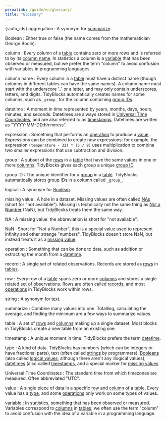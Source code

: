```yaml
---
permalink: /guide/en/glossary/
title: "Glossary"
---
```


{:auto_ids}
aggregation
:   A synonym for [summarize](#summarize).

Boolean
:   Either true or false (the name comes from the mathematician George Boole).

column
:   Every column of a [table](#table) contains zero or more rows
    and is referred to by its [column name](#column-name).
    In statistics a column is a [variable](#variable) that has been observed or measured,
    but we prefer the term "column" to avoid confusion with variables in programming languages.

column name
:   Every column in a [table](#table) must have a distinct name
    (though columns in different tables can have the same names).
    A column name must start with the underscore '_' or a letter,
    and may only contain underscores, letters, and digits.
    TidyBlocks automatically creates names for some columns,
    such as `_group_` for the column containing [group IDs](#group-id).

datetime
:   A moment in time represented by years, months, days, hours, minutes, and seconds.
    Datetimes are always stored in [Universal Time Coordinates](#universal-time-coordinates),
    and are also referred to as [timestamps](#timestamp).
    Datetimes are written as "YYYY-MM-DD:hh:mm:ss".

expression
:   Something that performs an [operation](#operation) to produce a [value](#value).
    Expressions can be combined to create new expressions:
    for example,
    the expression `(temperature - 32) * (5 / 9)` uses multiplication
    to combine two smaller expressions that use subtraction and division.

group
:   A subset of the [rows](#row) in a [table](#table)
    that have the same values in one or more [columns](#column).
    TidyBlocks gives each group a unique [group ID](#group-id).

group ID
:   The unique identifier for a [group](#group) in a [table](#table).
    TidyBlocks automatically stores group IDs in a column called `_group_`.

logical
:   A synonym for [Boolean](#boolean).

missing value
:   A hole in a dataset.
    Missing values are often called [NAs](#na) (short for "not available").
    Missing is technically not the same thing as [Not a Number](#nan) (NaN),
    but TidyBlocks treats them the same way.

NA
:   A missing value:
    the abbreviation is short for "not available".

NaN
:   Short for "Not a Number",
    this is a special value used to represent infinity and other strange "numbers".
    TidyBlocks doesn't store NaN,
    but instead treats it as a [missing value](#missing-value).

operation
:   Something that can be done to data,
    such as addition or extracting the month from a [datetime](#datetime).

record
:  A single set of related observations.
   Records are stored as [rows](#row) in [tables](#table).

row
:   Every row of a [table](#table) spans zero or more [columns](#column)
    and stores a single related set of observations.
    Rows are often called [records](#record),
    and most [operations](#operation) in TidyBlocks work within rows.

string
:   A synonym for [text](#text).

summarize
:   Combine many values into one.
    Totalling, calculating the average, and finding the minimum are a few ways to summarize values.

table
:   A set of [rows](#row) and [columns](#column) making up a single dataset.
    Most blocks in TidyBlocks create a new table from an existing one.

timestamp
:   A unique moment in time.
    TidyBlocks prefers the term [datetime](#datetime).

type
:   A kind of data.
    TidyBlocks has numbers (which can be integers or have fractional parts),
    text (often called [strings](#string) by programmers),
    [Booleans](#boolean) (also called [logical values](#logical), although there aren't any illogical values),
    [datetimes](#datetime) (also called [timestamps](#timestamp),
    and a special marker for [missing values](#missing-value).

Universal Time Coordinates
:   The standard time from which timezones are measured.
    Often abbreviated "UTC".

value
:   A single piece of data in a specific [row](#row) and [column](#column) of a [table](#table).
    Every value has a [type](#type),
    and some [operations](#operation) only work on some types of values.

variable
:   In statistics, something that has been observed or measured.
    Variables correspond to [columns](#column) in [tables](#tables);
    we often use the term "column" to avoid confusion with
    the idea of a variable in a programming language.
